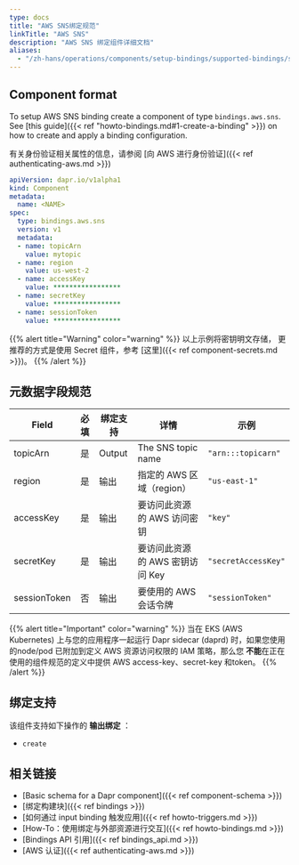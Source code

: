 ```yaml
---
type: docs
title: "AWS SNS绑定规范"
linkTitle: "AWS SNS"
description: "AWS SNS 绑定组件详细文档"
aliases:
  - "/zh-hans/operations/components/setup-bindings/supported-bindings/sns/"
---
```


## Component format

To setup AWS SNS binding create a component of type `bindings.aws.sns`. See [this guide]({{< ref "howto-bindings.md#1-create-a-binding" >}}) on how to create and apply a binding configuration.

有关身份验证相关属性的信息，请参阅 [向 AWS 进行身份验证]({{< ref authenticating-aws.md >}})

```yaml
apiVersion: dapr.io/v1alpha1
kind: Component
metadata:
  name: <NAME>
spec:
  type: bindings.aws.sns
  version: v1
  metadata:
  - name: topicArn
    value: mytopic
  - name: region
    value: us-west-2
  - name: accessKey
    value: *****************
  - name: secretKey
    value: *****************
  - name: sessionToken
    value: *****************

```

{{% alert title="Warning" color="warning" %}}
以上示例将密钥明文存储， 更推荐的方式是使用 Secret 组件，参考 [这里]({{< ref component-secrets.md >}})。
{{% /alert %}}

## 元数据字段规范

| Field        | 必填 | 绑定支持   | 详情                   | 示例                  |
| ------------ |:--:| ------ | -------------------- | ------------------- |
| topicArn     | 是  | Output | The SNS topic name   | `"arn:::topicarn"`  |
| region       | 是  | 输出     | 指定的 AWS 区域（region）   | `"us-east-1"`       |
| accessKey    | 是  | 输出     | 要访问此资源的 AWS 访问密钥     | `"key"`             |
| secretKey    | 是  | 输出     | 要访问此资源的 AWS 密钥访问 Key | `"secretAccessKey"` |
| sessionToken | 否  | 输出     | 要使用的 AWS 会话令牌        | `"sessionToken"`    |

{{% alert title="Important" color="warning" %}}
当在 EKS (AWS Kubernetes) 上与您的应用程序一起运行 Dapr sidecar (daprd) 时，如果您使用的node/pod 已附加到定义 AWS 资源访问权限的 IAM 策略，那么您 **不能**在正在使用的组件规范的定义中提供 AWS access-key、secret-key 和token。
{{% /alert %}}

## 绑定支持

该组件支持如下操作的 **输出绑定** ：

- `create`

## 相关链接

- [Basic schema for a Dapr component]({{< ref component-schema >}})
- [绑定构建块]({{< ref bindings >}})
- [如何通过 input binding 触发应用]({{< ref howto-triggers.md >}})
- [How-To：使用绑定与外部资源进行交互]({{< ref howto-bindings.md >}})
- [Bindings API 引用]({{< ref bindings_api.md >}})
- [AWS 认证]({{< ref authenticating-aws.md >}})
